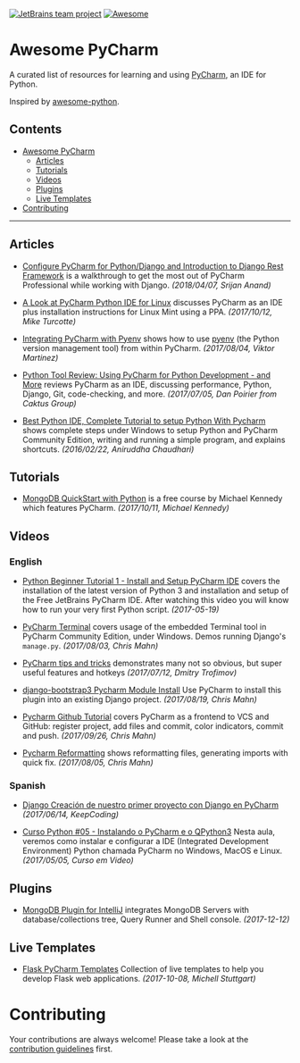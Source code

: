 [![JetBrains team project](http://jb.gg/badges/team.svg)](https://confluence.jetbrains.com/display/ALL/JetBrains+on+GitHub) [![Awesome](https://cdn.rawgit.com/sindresorhus/awesome/d7305f38d29fed78fa85652e3a63e154dd8e8829/media/badge.svg)](https://github.com/sindresorhus/awesome)

# Awesome PyCharm 

A curated list of resources for learning and using 
[PyCharm](https://www.jetbrains.com/pycharm), 
an IDE for Python.

Inspired by [awesome-python](https://github.com/vinta/awesome-python).

## Contents

- [Awesome PyCharm](#awesome-pycharm)
    - [Articles](#articles)
    - [Tutorials](#tutorials)
    - [Videos](#videos)
    - [Plugins](#plugins)
    - [Live Templates](#live-templates)
- [Contributing](#contributing)

- - -

## Articles

* [Configure PyCharm for Python/Django and Introduction to Django Rest Framework](https://medium.com/@srijan.pydev_21998/configure-pycharm-for-python-django-and-introduction-to-django-rest-framework-f9c1a7cb4ba0) 
is a walkthrough to get the most out of PyCharm Professional while working with Django. *(2018/04/07, Srijan Anand)*

* [A Look at PyCharm Python IDE for Linux](https://www.ghacks.net/2017/10/12/pycharm-python-ide-linux/) 
discusses PyCharm as an IDE plus installation instructions for Linux Mint 
using a PPA. *(2017/10/12, Mike Turcotte)*

* [Integrating PyCharm with Pyenv](http://victormartinez.co/2017/08/04/integrating-pycharm-with-pyenv/)  shows how to use 
[pyenv](https://github.com/pyenv/pyenv) (the Python version management tool) 
from within PyCharm. *(2017/08/04, Viktor Martinez)*

* [Python Tool Review: Using PyCharm for Python Development - and More](https://www.caktusgroup.com/blog/2017/07/05/python-tool-review-using-pycharm-python-development-and-more/?utm_content=58335036&utm_medium=social&utm_source=twitter) 
reviews PyCharm as an IDE, discussing performance, Python, Django, Git, 
code-checking, and more. *(2017/07/05, Dan Poirier from Caktus Group)*

* [Best Python IDE, Complete Tutorial to setup Python With Pycharm](http://www.csestack.org/best-python-ide-complete-tutorial-to-setup-python-with-pycharm/) shows 
complete steps under Windows to setup Python and PyCharm Community Edition, 
writing and running a simple program, and explains shortcuts.
*(2016/02/22, Aniruddha Chaudhari)*

## Tutorials

* [MongoDB QuickStart with Python](http://freemongodbcourse.com) is a free 
course by Michael Kennedy which features PyCharm. *(2017/10/11, Michael Kennedy)*

## Videos

### English

* [Python Beginner Tutorial 1 - Install and Setup PyCharm IDE](https://youtu.be/0y5XlNeFxNk) 
covers the installation of the latest version of Python 3 and installation 
and setup of the Free JetBrains PyCharm IDE. After watching this video you 
will know how to run your very first Python script. *(2017-05-19)*

* [PyCharm Terminal](https://youtu.be/i1js96Ha_OQ) covers usage of the 
embedded Terminal tool in PyCharm Community Edition, under Windows. Demos 
running Django's `manage.py`. *(2017/08/03, Chris Mahn)*

* [PyCharm tips and tricks](https://youtu.be/SVxuUGjB8YU) demonstrates many not so obvious, but super useful features and hotkeys *(2017/07/12, Dmitry Trofimov)* 

* [django-bootstrap3 Pycharm Module Install](https://youtu.be/5y9Z_BhEr5Q)  Use PyCharm to install this plugin 
 into an existing Django project. *(2017/08/19, Chris Mahn)*


* [Pycharm Github Tutorial](https://youtu.be/h2ePD5kjjaM) covers PyCharm as a 
frontend to VCS and GitHub: register project, add files and commit, color 
indicators, commit and push. *(2017/09/26, Chris Mahn)*

* [Pycharm Reformatting](https://youtu.be/JZ_xuPiK-UA) shows 
reformatting files, generating imports with quick fix. *(2017/08/05, Chris Mahn)*

### Spanish

* [Django Creación de nuestro primer proyecto con Django en PyCharm](https://youtu.be/oX0SoU9OHnE) 
*(2017/06/14, KeepCoding)*

* [Curso Python #05 - Instalando o PyCharm e o QPython3](https://youtu.be/ElRd0cbXIv4) 
Nesta aula, veremos como instalar e configurar a IDE (Integrated Development 
Environment) Python chamada PyCharm no Windows, MacOS e 
Linux.  *(2017/05/05, Curso em Video)*


## Plugins

* [MongoDB Plugin for IntelliJ](https://plugins.jetbrains.com/plugin/7141-mongo-plugin) 
integrates MongoDB Servers with database/collections tree, Query Runner and 
Shell console. *(2017-12-12)*

## Live Templates

* [Flask PyCharm Templates](https://github.com/mstuttgart/flask-pycharm-templates)
Collection of live templates to help you develop Flask web applications. *(2017-10-08, Michell Stuttgart)*

# Contributing

Your contributions are always welcome! Please take a look at the 
[contribution guidelines](https://github.com/JetBrains/awesome-pycharm/blob/master/CONTRIBUTING.md) 
first.
